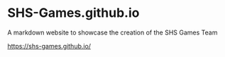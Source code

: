 # SHS-Games.github.io
A markdown website to showcase the creation of the SHS Games Team 

https://shs-games.github.io/
